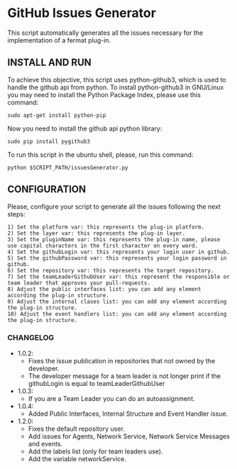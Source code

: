 # GitHub Issues Generator
This script automatically generates all the issues necessary for the implementation of a fermat plug-in.

## INSTALL AND RUN

 To achieve this objective, this script uses python-github3, which is used to handle the github api from python.
 To install python-github3 in GNU/Linux you may need to install the Python Package Index, please use this command:
 
```shell
sudo apt-get install python-pip
```
 
 Now you need to install the github api python library:
 
 ```shell
 sudo pip install pygithub3
 ```
 
	
To run this script in the ubuntu shell, please, run this command:
 
 ```shell
 python $SCRIPT_PATH/issuesGenerator.py
 ```

## CONFIGURATION

Please, configure your script to generate all the issues following the next steps:

	1) Set the platform var: this represents the plug-in platform.
	2) Set the layer var: this represents the plug-in layer.
	3) Set the pluginName var: this represents the plug-in name, please use capital characters in the first character on every word.
	4) Set the githubLogin var: this represents your login user in github.
	5) Set the githubPassword var: this represents your login password in github.
	6) Set the repository var: this represents the target repository.
	7) Set the teamLeaderGithubUser var: this represent the responsible or team leader that approves your pull-requests.
	8) Adjust the public interfaces list: you can add any element according the plug-in structure.
	9) Adjust the internal clases list: you can add any element according the plug-in structure.
	10) Adjust the event handlers list: you can add any element according the plug-in structure.

### CHANGELOG
* 1.0.2: 	
    * Fixes the issue publication in repositories that not owned by the developer.
    * The developer message for a team leader is not longer print if the githubLogin is equal to teamLeaderGithubUser
* 1.0.3:
    * If you are a Team Leader you can do an autoassignment.
* 1.0.4:
	* Added Public Interfaces, Internal Structure and Event Handler issue.
* 1.2.0:
	* Fixes the default repository user.
  	* Add issues for Agents, Network Service, Network Service Messages and events.
    * Add the labels list (only for team leaders use).
    * Add the variable networkService.